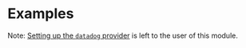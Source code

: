 # Examples

Note: [Setting up the `datadog` provider](https://registry.terraform.io/providers/DataDog/datadog/latest/docs) is left to the user of this module.